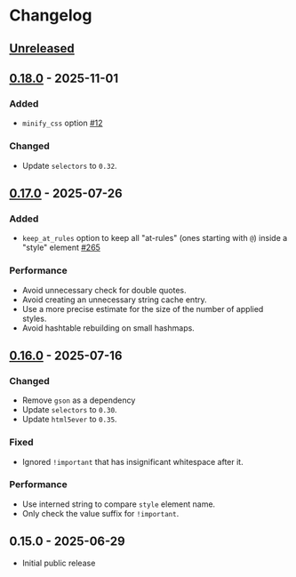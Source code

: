 # Changelog

## [Unreleased]

## [0.18.0] - 2025-11-01

### Added

- `minify_css` option [#12](https://github.com/Stranger6667/css-inline/issues/12)

### Changed

- Update `selectors` to `0.32`.

## [0.17.0] - 2025-07-26

### Added

- `keep_at_rules` option to keep all "at-rules" (ones starting with `@`) inside a "style" element [#265](https://github.com/Stranger6667/css-inline/issues/265)

### Performance

- Avoid unnecessary check for double quotes.
- Avoid creating an unnecessary string cache entry.
- Use a more precise estimate for the size of the number of applied styles.
- Avoid hashtable rebuilding on small hashmaps.

## [0.16.0] - 2025-07-16

### Changed

- Remove `gson` as a dependency
- Update `selectors` to `0.30`.
- Update `html5ever` to `0.35`.

### Fixed

- Ignored `!important` that has insignificant whitespace after it.

### Performance

- Use interned string to compare `style` element name.
- Only check the value suffix for `!important`.

## 0.15.0 - 2025-06-29

- Initial public release

[Unreleased]: https://github.com/Stranger6667/css-inline/compare/java-v0.18.0...HEAD
[0.18.0]: https://github.com/Stranger6667/css-inline/compare/java-v0.17.0...java-v0.18.0
[0.17.0]: https://github.com/Stranger6667/css-inline/compare/java-v0.16.0...java-v0.17.0
[0.16.0]: https://github.com/Stranger6667/css-inline/compare/java-v0.15.0...java-v0.16.0
